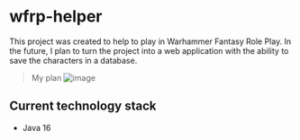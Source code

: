 # wfrp-helper
This project was created to help to play in Warhammer Fantasy Role Play.
In the future, I plan to turn the project into a web application with the ability to save the characters in a database.
>My plan
![image](https://user-images.githubusercontent.com/89010195/176837075-7ddb63ed-2eb7-4be0-98e5-d3b4d6cf23e8.png)
## Сurrent technology stack
- Java 16
